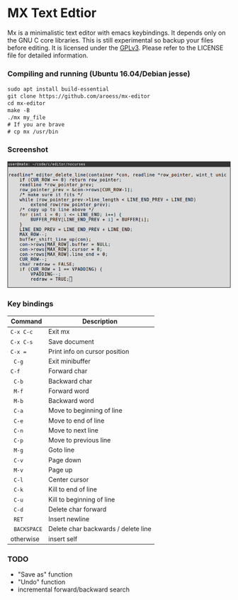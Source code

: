 # MX Text Edtior #

Mx is a minimalistic text editor with emacs keybindings. It depends only on the GNU C core libraries. This is still experimental so backup your files before editing. It is licensed under the [GPLv3](https://www.gnu.org/licenses/gpl.html). Please refer to the LICENSE file for detailed information.

### Compiling and running (Ubuntu 16.04/Debian jesse) ###
```
sudo apt install build-essential
git clone https://github.com/aroess/mx-editor
cd mx-editor
make -B
./mx my_file
# If you are brave
# cp mx /usr/bin
```

### Screenshot ###
![screenshot](https://raw.githubusercontent.com/aroess/mx-editor/master/screenshot.png "Mx editing its own source code")

### Key bindings ###

| Command | Description |
| --- | --- |
| ```C-x C-c``` | Exit mx |
| ```C-x C-s``` | Save document |
| ```C-x =``` | Print info on cursor position |
|``` C-g``` | Exit minibuffer |
| ```C-f``` | Forward char |
|``` C-b``` | Backward char |
|``` M-f``` | Forward word |
|``` M-b``` | Backward word |
|``` C-a``` | Move to beginning of line |
|``` C-e``` | Move to end of line |
|``` C-n``` | Move to next line |
|``` C-p``` | Move to previous line |
|``` M-g``` | Goto line |
|``` C-v``` | Page down |
|``` M-v``` | Page up |
|``` C-l``` | Center cursor |
|``` C-k``` | Kill to end of line |
|``` C-u``` | Kill to beginning of line |
|``` C-d``` | Delete char forward |
|``` RET``` | Insert newline |
|``` BACKSPACE``` | Delete char backwards / delete line |
| otherwise | insert self |

### TODO ###
- "Save as" function
- "Undo" function
- incremental forward/backward search